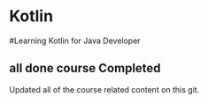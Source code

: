 # Kotlin
#Learning Kotlin for Java Developer
## all done course Completed
Updated all of the course related content on this git.
